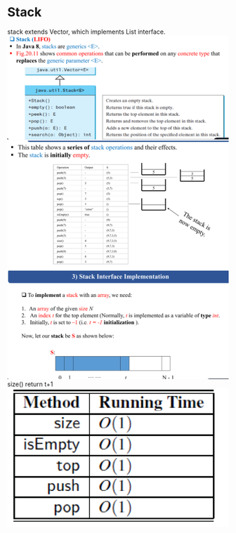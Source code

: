 # Stack
stack extends Vector, which implements List interface.
![img.png](img.png)
![img_1.png](img_1.png)
![img_2.png](img_2.png)
size() return t+1
![img_3.png](img_3.png)